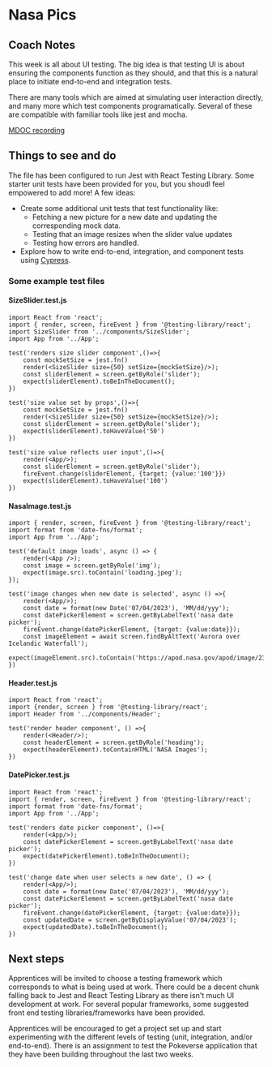 # Nasa Pics

## Coach Notes

This week is all about UI testing. The big idea is that testing UI is about ensuring the components function as they should, and that this is a natural place to initiate end-to-end and integration tests.

There are many tools which are aimed at simulating user interaction directly, and many more which test components programatically. Several of these are compatible with familiar tools like jest and mocha.

[MDOC recording](https://drive.google.com/file/d/1VTdThreBb0FAAEhvUSYZGXbZHgiSZ1Vh/view)

## Things to see and do

The file has been configured to run Jest with React Testing Library. Some starter unit tests have been provided for you, but you shoudl feel empowered to add more! A few ideas:
- Create some additional unit tests that test functionality like:
    - Fetching a new picture for a new date and updating the corresponding mock data.
    - Testing that an image resizes when the slider value updates
    - Testing how errors are handled.
- Explore how to write end-to-end, integration, and component tests using [Cypress](https://docs.cypress.io/guides/overview/why-cypress).

### Some example test files

#### SizeSlider.test.js
```
import React from 'react';
import { render, screen, fireEvent } from '@testing-library/react';
import SizeSlider from '../components/SizeSlider';
import App from '../App';

test('renders size slider component',()=>{
    const mockSetSize = jest.fn()
    render(<SizeSlider size={50} setSize={mockSetSize}/>);
    const sliderElement = screen.getByRole('slider');
    expect(sliderElement).toBeInTheDocument();
})

test('size value set by props',()=>{
    const mockSetSize = jest.fn()
    render(<SizeSlider size={50} setSize={mockSetSize}/>);
    const sliderElement = screen.getByRole('slider');
    expect(sliderElement).toHaveValue('50')
})

test('size value reflects user input',()=>{
    render(<App/>);
    const sliderElement = screen.getByRole('slider');
    fireEvent.change(sliderElement, {target: {value:'100'}})
    expect(sliderElement).toHaveValue('100')
})
```

#### NasaImage.test.js
```
import { render, screen, fireEvent } from '@testing-library/react';
import format from 'date-fns/format';
import App from '../App';

test('default image loads', async () => {
    render(<App />);
    const image = screen.getByRole('img');
    expect(image.src).toContain('loading.jpeg');
});

test('image changes when new date is selected', async () =>{
    render(<App/>);
    const date = format(new Date('07/04/2023'), 'MM/dd/yyy');
    const datePickerElement = screen.getByLabelText('nasa date picker');
    fireEvent.change(datePickerElement, {target: {value:date}});
    const imageElement = await screen.findByAltText('Aurora over Icelandic Waterfall');
    expect(imageElement.src).toContain('https://apod.nasa.gov/apod/image/2307');
})
```

#### Header.test.js
```
import React from 'react';
import {render, screen } from '@testing-library/react';
import Header from '../components/Header';

test('render header component', () =>{
    render(<Header/>);
    const headerElement = screen.getByRole('heading');
    expect(headerElement).toContainHTML('NASA Images');
})
```

#### DatePicker.test.js
```
import React from 'react';
import { render, screen, fireEvent } from '@testing-library/react';
import format from 'date-fns/format';
import App from '../App';

test('renders date picker component', ()=>{
    render(<App/>);
    const datePickerElement = screen.getByLabelText('nasa date picker');
    expect(datePickerElement).toBeInTheDocument();
})

test('change date when user selects a new date', () => {
    render(<App/>);
    const date = format(new Date('07/04/2023'), 'MM/dd/yyy');
    const datePickerElement = screen.getByLabelText('nasa date picker');
    fireEvent.change(datePickerElement, {target: {value:date}});
    const updatedDate = screen.getByDisplayValue('07/04/2023');
    expect(updatedDate).toBeInTheDocument();
})
```

## Next steps

Apprentices will be invited to choose a testing framework which corresponds to what is being used at work. There could be a decent chunk falling back to Jest and React Testing Library as there isn't much UI development at work. For several popular frameworks, some suggested front end testing libraries/frameworks have been provided.

Apprentices will be encouraged to get a project set up and start experimenting with the different levels of testing (unit, integration, and/or end-to-end). There is an assignment to test the Pokeverse application that they have been building throughout the last two weeks.
